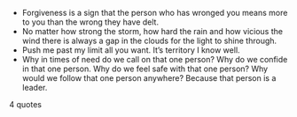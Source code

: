  - Forgiveness is a sign that the person who has wronged you means more to you than the wrong they have delt.
 - No matter how strong the storm, how hard the rain and how vicious the wind there is always a gap in the clouds for the light to shine through.
 - Push me past my limit all you want. It’s territory I know well.
 - Why in times of need do we call on that one person? Why do we confide in that one person. Why do we feel safe with that one person? Why would we follow that one person anywhere? Because that person is a leader.

4 quotes